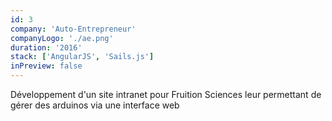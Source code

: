 ```yaml
---
id: 3
company: 'Auto-Entrepreneur'
companyLogo: './ae.png'
duration: '2016'
stack: ['AngularJS', 'Sails.js']
inPreview: false
---
```


Développement d'un site intranet pour Fruition Sciences leur permettant de gérer des arduinos via une interface web